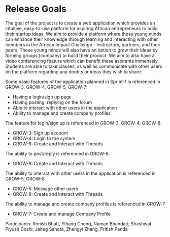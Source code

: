 # Release Goals

The goal of the project is to create a web application which provides an intuitive, easy-to-use platform for aspiring African entrepreneurs to build their startup ideas. We aim to provide a platform where these young minds can enhance their knowledge through learning and interacting with other members in the African Impact Challenge - instructors, partners, and their peers. These young minds will also have an option to grow their ideas by forming groups (company) to build their product. We aim to also have a video conferencing feature which can benefit these aspirants immensely.  Students are able to take classes, as well as communicate with other users on the platform regarding any doubts or ideas they wish to share.


Some basic features of the application planned in Sprint-1 is referenced in GROW-3, GROW-4, GROW-5, GROW-7:

- Having a login/sign up page
- Having posting, replying on the forum
- Able to interact with other users in the application
- Ability to manage and create company profiles


The feature for login/sign up is referenced in GROW-3, GROW-4, GROW-8.
- GROW-3: Sign up account
- GROW-4: Login to the system
- GROW-8: Create and Interact with Threads

The ability to post/reply is referenced in GROW-8.
- GROW-8: Create and Interact with Threads

The ability to interact with other users in the application is referenced in GROW-5, GROW-8.
- GROW-5: Message other users
- GROW-8: Create and Interact with Threads

The ability to manage and create company profiles is referenced in GROW-7
- GROW-7: Create and manage Company Profile


Participants: Ronish Bhatt, Yihang Cheng, Naman Bhandari, Shashwat Piyush Doshi, Jaiteg Sahota, Zhengyi Zhang, Pritish Panda

